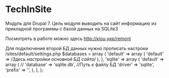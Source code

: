 # TechInSite
Модуль для Drupal 7. Цель модуля выводить на сайт информацию из прикладной программы с базой данных на SQLite3

Посмотреть в работе можно здесь http://кіоц.укр/remont

Для подключения второй БД данных нужно прописать настроки /sites/default/settings.php
$databases = array (
	'default' => 
		array (
			'default' => 
			/*Здесь настройки основной БД сайта*/
			),
		),
	'sqlite' =>
		array (
			'default' =>
			array (
//			'database' => 'sqlite.db', //Путь к файлу БД
				'driver' => 'sqlite',
				'prefix' => '',
			),
		),
	);
